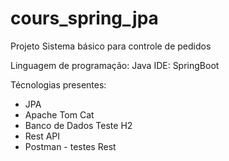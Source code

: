 # cours_spring_jpa

Projeto  Sistema básico para controle de pedidos

Linguagem de programação: Java
IDE: SpringBoot

Técnologias presentes:
- JPA
- Apache Tom Cat
- Banco de Dados Teste H2
- Rest API
- Postman - testes Rest
